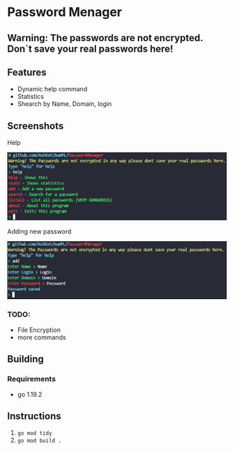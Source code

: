 # Password Menager

## Warning: The passwords are not encrypted. Don`t save your real passwords here!

## Features

-   Dynamic help command
-   Statistics
-   Shearch by Name, Domain, login

## Screenshots

Help

![Showcase Of main menu](images/showcase1.png)

Adding new password

![Showcase Of Adding passowrd](images/showcase2.png)

### TODO:

-   File Encryption
-   more commands

## Building

### Requirements

-   go 1.19.2

## Instructions

1.  `go mod tidy`
2.  `go mod build .`
